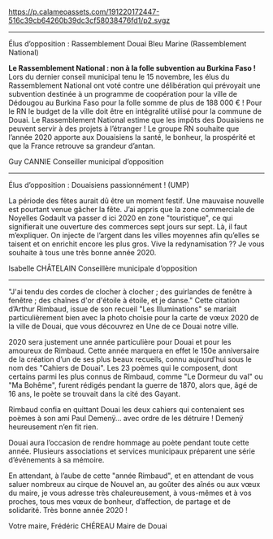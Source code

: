 https://p.calameoassets.com/191220172447-516c39cb64260b39dc3cf58038476fd1/p2.svgz

---

Élus d’opposition : Rassemblement Douai Bleu Marine (Rassemblement National)

**Le Rassemblement National : non à la folle subvention au Burkina Faso !** Lors du dernier conseil municipal tenu le 15 novembre, les élus du Rassemblement National ont voté contre une délibération qui prévoyait une subvention destinée à un programme de coopération pour la ville de Dédougou au Burkina Faso pour la folle somme de plus de 188 000 € ! Pour le RN le budget de la ville doit être en intégralité utilisé pour la commune de Douai. Le Rassemblement National estime que les impôts des Douaisiens ne peuvent servir à des projets à l’étranger ! Le groupe RN souhaite que l’année 2020 apporte aux Douaisiens la santé, le bonheur, la prospérité et que la France retrouve sa grandeur d’antan.

Guy CANNIE
Conseiller municipal d’opposition

---

Élus d’opposition : Douaisiens passionnément ! (UMP)

La période des fêtes aurait dû être un moment festif. Une mauvaise nouvelle est pourtant venue gâcher la fête. J’ai appris que la zone commerciale de Noyelles Godault va passer d ici 2020 en zone "touristique", ce qui signifierait une ouverture des commerces sept jours sur sept. Là, il faut m’expliquer. On injecte de l’argent dans les villes moyennes afin qu’elles se taisent et on enrichit encore les plus gros. Vive la redynamisation ??
Je vous souhaite à tous une très bonne année 2020.

Isabelle CHÂTELAIN
Conseillère municipale d’opposition

---

"J'ai tendu des cordes de clocher à clocher ; des guirlandes de fenêtre à fenêtre ; des chaînes d'or d'étoile à étoile, et je danse." Cette citation d’Arthur Rimbaud, issue de son recueil "Les Illuminations" se mariait particulièrement bien avec la photo choisie pour la carte de vœux 2020 de la ville de Douai, que vous découvrez en Une de ce Douai notre ville.

2020 sera justement une année particulière pour Douai et pour les amoureux de Rimbaud. Cette année marquera en effet le 150e anniversaire de la création d’un de ses plus beaux recueils, connu aujourd’hui sous le nom des "Cahiers de Douai". Les 23 poèmes qui le composent, dont certains parmi les plus connus de Rimbaud, comme "Le Dormeur du val" ou "Ma Bohême", furent rédigés pendant la guerre de 1870, alors que, âgé de 16 ans, le poète se trouvait dans la cité des Gayant.

Rimbaud confia en quittant Douai les deux cahiers qui contenaient ses poèmes à son ami Paul Demenÿ… avec ordre de les détruire ! Demenÿ heureusement n’en fit rien.

Douai aura l’occasion de rendre hommage au poète pendant toute cette année. Plusieurs associations et services municipaux préparent une série d’événements à sa mémoire.

En attendant, à l’aube de cette "année Rimbaud", et en attendant de vous saluer nombreux au cirque de Nouvel an, au goûter des aînés ou aux vœux du maire, je vous adresse très chaleureusement, à vous-mêmes et à vos proches, tous mes vœux de bonheur, d’affection, de partage et de solidarité. Très bonne année 2020 !

Votre maire,
Frédéric CHÉREAU
Maire de Douai
